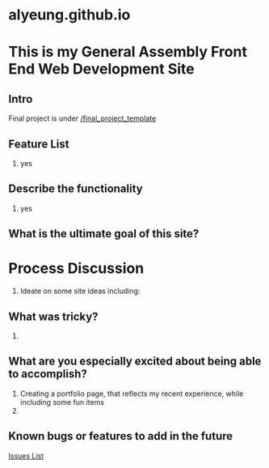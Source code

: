 # alyeung.github.io

# This is my General Assembly Front End Web Development Site

## Intro
Final project is under [/final_project_template](href="https://alyeung.github.io/final_project_template/)

## Feature List

1. yes

## Describe the functionality

1. yes

## What is the ultimate goal of this site?

# Process Discussion
1.  Ideate on some site ideas including: 

## What was tricky?
1.  

## What are you especially excited about being able to accomplish?

1. Creating a portfolio page, that reflects my recent experience, while including some fun items
2. 

## Known bugs or features to add in the future
[Issues List](https://github.com/alyeung/alyeung.github.io/issues)

